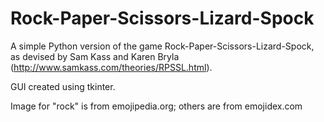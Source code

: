 # Rock-Paper-Scissors-Lizard-Spock
 
 A simple Python version of the game Rock-Paper-Scissors-Lizard-Spock, as devised by Sam Kass and Karen Bryla (http://www.samkass.com/theories/RPSSL.html).

 GUI created using tkinter.

 Image for "rock" is from emojipedia.org; others are from emojidex.com
 
